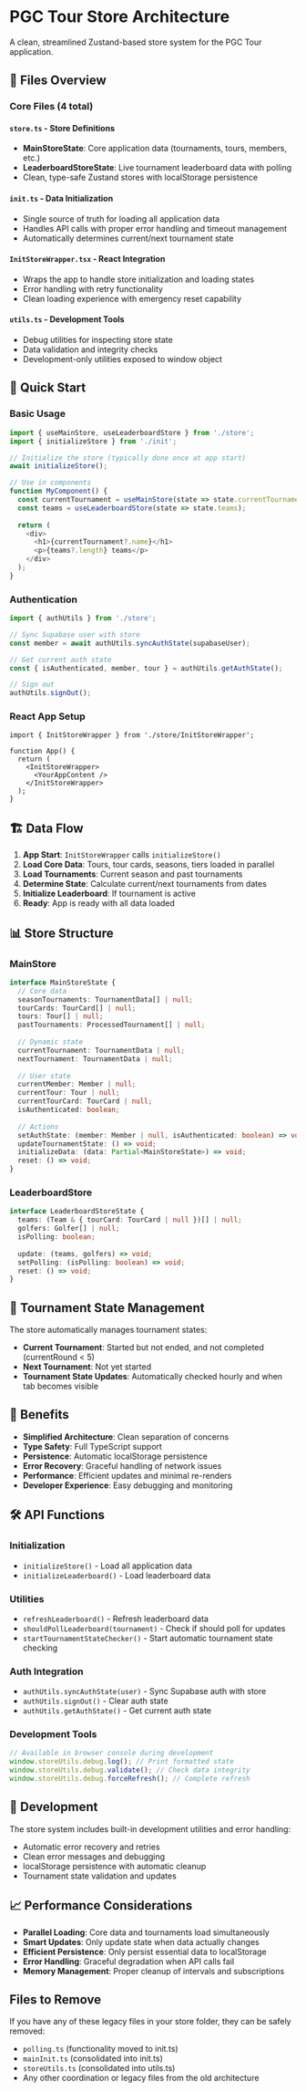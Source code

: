 # PGC Tour Store Architecture

A clean, streamlined Zustand-based store system for the PGC Tour application.

## 📁 Files Overview

### Core Files (4 total)

#### `store.ts` - Store Definitions
- **MainStoreState**: Core application data (tournaments, tours, members, etc.)
- **LeaderboardStoreState**: Live tournament leaderboard data with polling
- Clean, type-safe Zustand stores with localStorage persistence

#### `init.ts` - Data Initialization
- Single source of truth for loading all application data
- Handles API calls with proper error handling and timeout management
- Automatically determines current/next tournament state

#### `InitStoreWrapper.tsx` - React Integration
- Wraps the app to handle store initialization and loading states
- Error handling with retry functionality
- Clean loading experience with emergency reset capability

#### `utils.ts` - Development Tools
- Debug utilities for inspecting store state
- Data validation and integrity checks
- Development-only utilities exposed to window object

## 🚀 Quick Start

### Basic Usage
```typescript
import { useMainStore, useLeaderboardStore } from './store';
import { initializeStore } from './init';

// Initialize the store (typically done once at app start)
await initializeStore();

// Use in components
function MyComponent() {
  const currentTournament = useMainStore(state => state.currentTournament);
  const teams = useLeaderboardStore(state => state.teams);
  
  return (
    <div>
      <h1>{currentTournament?.name}</h1>
      <p>{teams?.length} teams</p>
    </div>
  );
}
```

### Authentication
```typescript
import { authUtils } from './store';

// Sync Supabase user with store
const member = await authUtils.syncAuthState(supabaseUser);

// Get current auth state
const { isAuthenticated, member, tour } = authUtils.getAuthState();

// Sign out
authUtils.signOut();
```

### React App Setup
```tsx
import { InitStoreWrapper } from './store/InitStoreWrapper';

function App() {
  return (
    <InitStoreWrapper>
      <YourAppContent />
    </InitStoreWrapper>
  );
}
```

## 🏗️ Data Flow

1. **App Start**: `InitStoreWrapper` calls `initializeStore()`
2. **Load Core Data**: Tours, tour cards, seasons, tiers loaded in parallel
3. **Load Tournaments**: Current season and past tournaments
4. **Determine State**: Calculate current/next tournaments from dates
5. **Initialize Leaderboard**: If tournament is active
6. **Ready**: App is ready with all data loaded

## 📊 Store Structure

### MainStore
```typescript
interface MainStoreState {
  // Core data
  seasonTournaments: TournamentData[] | null;
  tourCards: TourCard[] | null;
  tours: Tour[] | null;
  pastTournaments: ProcessedTournament[] | null;
  
  // Dynamic state
  currentTournament: TournamentData | null;
  nextTournament: TournamentData | null;
  
  // User state
  currentMember: Member | null;
  currentTour: Tour | null;
  currentTourCard: TourCard | null;
  isAuthenticated: boolean;
  
  // Actions
  setAuthState: (member: Member | null, isAuthenticated: boolean) => void;
  updateTournamentState: () => void;
  initializeData: (data: Partial<MainStoreState>) => void;
  reset: () => void;
}
```

### LeaderboardStore
```typescript
interface LeaderboardStoreState {
  teams: (Team & { tourCard: TourCard | null })[] | null;
  golfers: Golfer[] | null;
  isPolling: boolean;
  
  update: (teams, golfers) => void;
  setPolling: (isPolling: boolean) => void;
  reset: () => void;
}
```

## 🔄 Tournament State Management

The store automatically manages tournament states:

- **Current Tournament**: Started but not ended, and not completed (currentRound < 5)
- **Next Tournament**: Not yet started
- **Tournament State Updates**: Automatically checked hourly and when tab becomes visible

## 🎯 Benefits

- **Simplified Architecture**: Clean separation of concerns
- **Type Safety**: Full TypeScript support
- **Persistence**: Automatic localStorage persistence
- **Error Recovery**: Graceful handling of network issues
- **Performance**: Efficient updates and minimal re-renders
- **Developer Experience**: Easy debugging and monitoring

## 🛠️ API Functions

### Initialization
- `initializeStore()` - Load all application data
- `initializeLeaderboard()` - Load leaderboard data

### Utilities
- `refreshLeaderboard()` - Refresh leaderboard data
- `shouldPollLeaderboard(tournament)` - Check if should poll for updates
- `startTournamentStateChecker()` - Start automatic tournament state checking

### Auth Integration
- `authUtils.syncAuthState(user)` - Sync Supabase auth with store
- `authUtils.signOut()` - Clear auth state
- `authUtils.getAuthState()` - Get current auth state

### Development Tools
```typescript
// Available in browser console during development
window.storeUtils.debug.log(); // Print formatted state
window.storeUtils.debug.validate(); // Check data integrity
window.storeUtils.debug.forceRefresh(); // Complete refresh
```

## 🔧 Development

The store system includes built-in development utilities and error handling:

- Automatic error recovery and retries
- Clean error messages and debugging
- localStorage persistence with automatic cleanup
- Tournament state validation and updates

## 📈 Performance Considerations

- **Parallel Loading**: Core data and tournaments load simultaneously
- **Smart Updates**: Only update state when data actually changes
- **Efficient Persistence**: Only persist essential data to localStorage
- **Error Handling**: Graceful degradation when API calls fail
- **Memory Management**: Proper cleanup of intervals and subscriptions

## Files to Remove

If you have any of these legacy files in your store folder, they can be safely removed:

- `polling.ts` (functionality moved to init.ts)
- `mainInit.ts` (consolidated into init.ts)
- `storeUtils.ts` (consolidated into utils.ts)
- Any other coordination or legacy files from the old architecture
